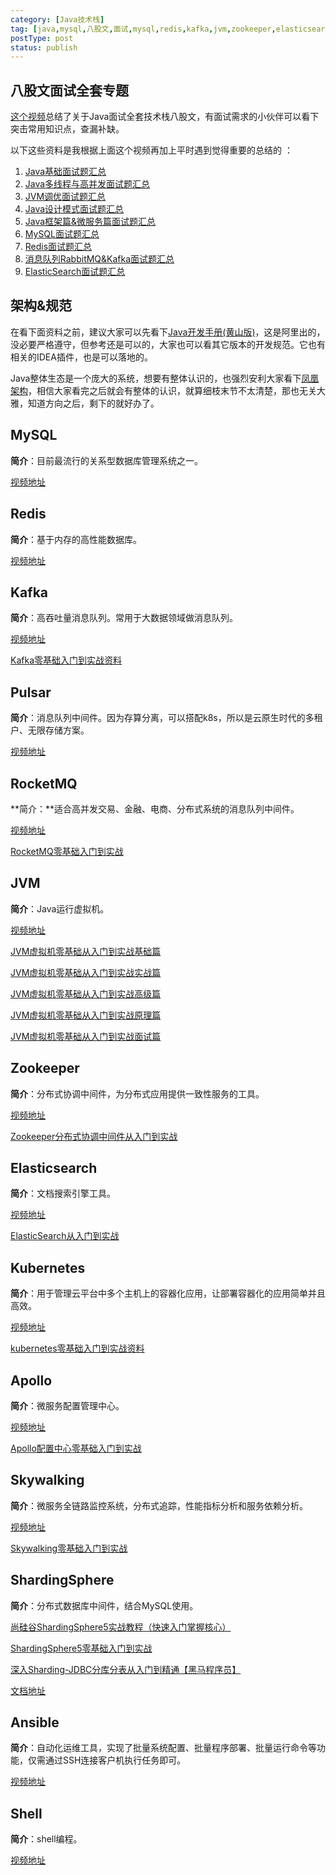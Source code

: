 ```yaml
---
category: [Java技术栈]
tag: [java,mysql,八股文,面试,mysql,redis,kafka,jvm,zookeeper,elasticsearch,kubernetes,apollo,skywallking,shardingsphere,ansible,shell,pulsar]
postType: post
status: publish
---
```


## 八股文面试全套专题

[这个视频](https://www.bilibili.com/video/BV1yT411H7YK)总结了关于Java面试全套技术栈八股文，有面试需求的小伙伴可以看下突击常用知识点，查漏补缺。

以下这些资料是我根据上面这个视频再加上平时遇到觉得重要的总结的 ：

1. [Java基础面试题汇总](https://hyly.net/article/code/java/514)
2. [Java多线程与高并发面试题汇总](https://hyly.net/article/code/java/553)
3. [JVM调优面试题汇总](https://hyly.net/article/code/java/516)
4. [Java设计模式面试题汇总](https://hyly.net/article/code/java/554)
5. [Java框架篇&微服务篇面试题汇总](https://hyly.net/article/code/java/551)
6. [MySQL面试题汇总](https://hyly.net/article/code/java/510)
7. [Redis面试题汇总](https://hyly.net/article/code/java/506)
8. [消息队列RabbitMQ&Kafka面试题汇总](https://hyly.net/article/code/java/552)
9. [ElasticSearch面试题汇总](https://hyly.net/article/code/java/503)

## 架构&规范

在看下面资料之前，建议大家可以先看下[Java开发手册(黄山版)](https://www.kdocs.cn/l/cnccNGUeAXJw)，这是阿里出的，没必要严格遵守，但参考还是可以的，大家也可以看其它版本的开发规范。它也有相关的IDEA插件，也是可以落地的。

Java整体生态是一个庞大的系统，想要有整体认识的，也强烈安利大家看下[凤凰架构](https://icyfenix.cn/)，相信大家看完之后就会有整体的认识，就算细枝末节不太清楚，那也无关大雅，知道方向之后，剩下的就好办了。

## MySQL

**简介**：目前最流行的关系型数据库管理系统之一。

<a href="https://www.bilibili.com/video/BV1Kr4y1i7ru" target="_blank">视频地址</a>

## Redis

**简介**：基于内存的高性能数据库。

<a href="https://www.bilibili.com/video/BV1cr4y1671t" target="_blank">视频地址</a>

## Kafka

**简介**：高吞吐量消息队列。常用于大数据领域做消息队列。

<a href="https://www.bilibili.com/video/BV19y4y1b7Uo" target="_blank">视频地址</a>

[Kafka零基础入门到实战资料](https://hyly.net/article/code/java/556)

## Pulsar

**简介**：消息队列中间件。因为存算分离，可以搭配k8s，所以是云原生时代的多租户、无限存储方案。

<a href="https://www.bilibili.com/video/BV1CF411v7Dh" target="_blank">视频地址</a>

## RocketMQ

**简介：**适合高并发交易、金融、电商、分布式系统的消息队列中间件。

[视频地址](https://www.bilibili.com/video/BV1L4411y7mn)

[RocketMQ零基础入门到实战](https://hyly.net/article/code/java/599)

## JVM

**简介**：Java运行虚拟机。

<a href="https://www.bilibili.com/video/BV1r94y1b7eS" target="_blank">视频地址</a>

[JVM虚拟机零基础从入门到实战基础篇](https://hyly.net/article/code/java/564)

[JVM虚拟机零基础从入门到实战实战篇](https://hyly.net/article/code/java/563)

[JVM虚拟机零基础从入门到实战高级篇](https://hyly.net/article/code/java/565)

[JVM虚拟机零基础从入门到实战原理篇](https://hyly.net/article/code/java/566)

[JVM虚拟机零基础从入门到实战面试篇](https://hyly.net/article/code/java/562)

## Zookeeper

**简介**：分布式协调中间件，为分布式应用提供一致性服务的工具。

<a href="https://www.bilibili.com/video/BV1M741137qY" target="_blank">视频地址</a> 

[Zookeeper分布式协调中间件从入门到实战](https://hyly.net/article/code/java/569)

## Elasticsearch

**简介**：文档搜索引擎工具。

<a href="https://www.bilibili.com/video/BV1Gh411j7d6" target="_blank">视频地址</a>

[ElasticSearch从入门到实战](https://hyly.net/test/573)

## Kubernetes

**简介**：用于管理云平台中多个主机上的容器化应用，让部署容器化的应用简单并且高效。

<a href="https://www.bilibili.com/video/BV1cK4y1L7Am" target="_blank">视频地址</a>

[kubernetes零基础入门到实战资料](https://hyly.net/article/code/java/580)

## Apollo

**简介**：微服务配置管理中心。

<a href="https://www.bilibili.com/video/BV1eE41187sS" target="_blank">视频地址</a>

[Apollo配置中心零基础入门到实战](https://hyly.net/article/code/java/586)

## Skywalking

**简介**：微服务全链路监控系统，分布式追踪，性能指标分析和服务依赖分析。

<a href="https://www.bilibili.com/video/BV1ZJ411s7Mn" target="_blank">视频地址</a>

[Skywalking零基础入门到实战](https://hyly.net/article/code/java/591)

## ShardingSphere

**简介**：分布式数据库中间件，结合MySQL使用。

[尚硅谷ShardingSphere5实战教程（快速入门掌握核心）](https://www.bilibili.com/video/BV1ta411g7Jf)

[ShardingSphere5零基础入门到实战](https://hyly.net/article/code/java/606)

[深入Sharding-JDBC分库分表从入门到精通【黑马程序员】](https://www.bilibili.com/video/BV1jJ411M78w)

[文档地址](https://www.kdocs.cn/l/cpgZ7lUA9lKx)

## Ansible

**简介**：自动化运维工具，实现了批量系统配置、批量程序部署、批量运行命令等功能，仅需通过SSH连接客户机执行任务即可。

<a href="https://www.bilibili.com/video/BV1eT4y177kx" target="_blank">视频地址</a>

## Shell

**简介**：shell编程。

<a href="https://www.bilibili.com/video/BV1n84y1i7td" target="_blank">视频地址</a>





